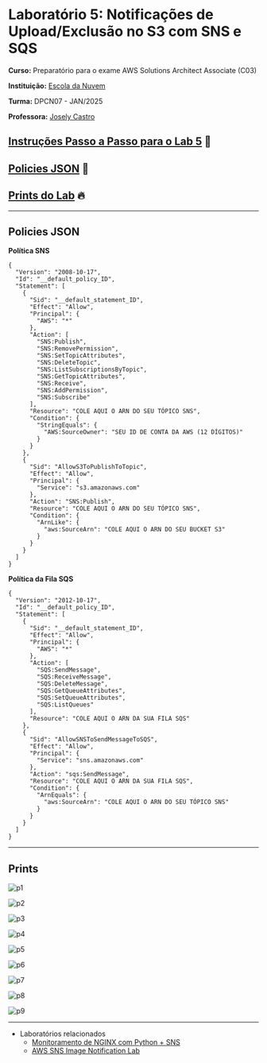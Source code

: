# Laboratório 5: Notificações de Upload/Exclusão no S3 com SNS e SQS

**Curso:** Preparatório para o exame AWS Solutions Architect Associate (C03)


**Instituição:** [Escola da Nuvem](https://escoladanuvem.org/)


**Turma:** DPCN07 - JAN/2025

**Professora:** [Josely Castro](https://www.linkedin.com/in/joselybcastro)

## [Instruções Passo a Passo para o Lab 5](./Lab%205.%20Integração%20e%20Mensageria%20com%20SQS%20e%20SNS%20-%20Passo%20a%20Passo%20Detalhado.pdf) 📜
## [Policies JSON](#policies-json) 📑
## [Prints do Lab](#prints) 🔥

---

## Policies JSON

**Política SNS**
```yam
{
  "Version": "2008-10-17",
  "Id": "__default_policy_ID",
  "Statement": [
    {
      "Sid": "__default_statement_ID",
      "Effect": "Allow",
      "Principal": {
        "AWS": "*"
      },
      "Action": [
        "SNS:Publish",
        "SNS:RemovePermission",
        "SNS:SetTopicAttributes",
        "SNS:DeleteTopic",
        "SNS:ListSubscriptionsByTopic",
        "SNS:GetTopicAttributes",
        "SNS:Receive",
        "SNS:AddPermission",
        "SNS:Subscribe"
      ],
      "Resource": "COLE AQUI O ARN DO SEU TÓPICO SNS",
      "Condition": {
        "StringEquals": {
          "AWS:SourceOwner": "SEU ID DE CONTA DA AWS (12 DÍGITOS)"
        }
      }
    },
    {
      "Sid": "AllowS3ToPublishToTopic",
      "Effect": "Allow",
      "Principal": {
        "Service": "s3.amazonaws.com"
      },
      "Action": "SNS:Publish",
      "Resource": "COLE AQUI O ARN DO SEU TÓPICO SNS",
      "Condition": {
        "ArnLike": {
          "aws:SourceArn": "COLE AQUI O ARN DO SEU BUCKET S3"
        }
      }
    }
  ]
}
```

**Política da Fila SQS**
```yam
{
  "Version": "2012-10-17",
  "Id": "__default_policy_ID",
  "Statement": [
    {
      "Sid": "__default_statement_ID",
      "Effect": "Allow",
      "Principal": {
        "AWS": "*"
      },
      "Action": [
        "SQS:SendMessage",
        "SQS:ReceiveMessage",
        "SQS:DeleteMessage",
        "SQS:GetQueueAttributes",
        "SQS:SetQueueAttributes",
        "SQS:ListQueues"
      ],
      "Resource": "COLE AQUI O ARN DA SUA FILA SQS"
    },
    {
      "Sid": "AllowSNSToSendMessageToSQS",
      "Effect": "Allow",
      "Principal": {
        "Service": "sns.amazonaws.com"
      },
      "Action": "sqs:SendMessage",
      "Resource": "COLE AQUI O ARN DA SUA FILA SQS",
      "Condition": {
        "ArnEquals": {
          "aws:SourceArn": "COLE AQUI O ARN DO SEU TÓPICO SNS"
        }
      }
    }
  ]
}
```

---

## Prints

![p1](https://github.com/user-attachments/assets/810323f8-342f-448a-8f38-45e94cfbfce0)

![p2](https://github.com/user-attachments/assets/5530655f-b715-4efa-b6ea-708bdaa61e89)

![p3](https://github.com/user-attachments/assets/f66fc641-7763-44dc-9789-bc99e71c47f9)

![p4](https://github.com/user-attachments/assets/a65d51ff-58a6-4c0b-be29-e60117d6db40)

![p5](https://github.com/user-attachments/assets/d0dc7fde-8e4c-4ee8-9f06-30d0aeb6e98b)

![p6](https://github.com/user-attachments/assets/56f1cd40-9a79-48ed-9ef2-3ef5ab107c70)

![p7](https://github.com/user-attachments/assets/b00cabc6-5a6a-4704-84cb-7c9bb2853483)

![p8](https://github.com/user-attachments/assets/1e830669-2892-4fca-b703-dbc2910105d4)

![p9](https://github.com/user-attachments/assets/da403579-3099-4771-88ac-5bc41225ac57)

---

- Laboratórios relacionados
	- [Monitoramento de NGINX com Python + SNS](https://github.com/nolascojoao/monitoramento-nginx-com-python-sns)
	- [AWS SNS Image Notification Lab](https://github.com/nolascojoao/aws-sns-lab)
